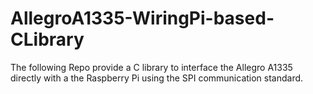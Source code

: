 # AllegroA1335-WiringPi-based-CLibrary
The following Repo provide a C library to interface the Allegro A1335 directly with a the Raspberry Pi using the SPI communication standard. 
